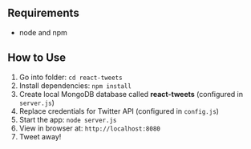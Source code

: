 ## Requirements

- node and npm

## How to Use

1. Go into folder: `cd react-tweets`
2. Install dependencies: `npm install`
3. Create local MongoDB database called **react-tweets** (configured in `server.js`)
4. Replace credentials for Twitter API (configured in `config.js`)
5. Start the app: `node server.js`
6. View in browser at: `http://localhost:8080`
7. Tweet away!
